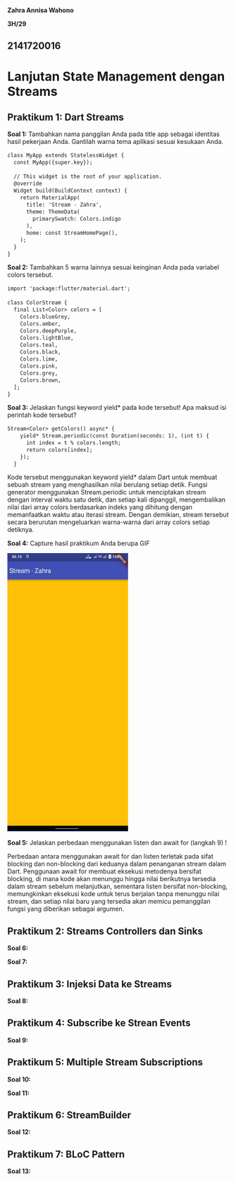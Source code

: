 **Zahra Annisa Wahono**

**3H/29**

**2141720016**
---

# **Lanjutan State Management dengan Streams**

## **Praktikum 1: Dart Streams**

**Soal 1:** Tambahkan nama panggilan Anda pada title app sebagai identitas hasil pekerjaan Anda. Gantilah warna tema aplikasi sesuai kesukaan Anda.
```
class MyApp extends StatelessWidget {
  const MyApp({super.key});

  // This widget is the root of your application.
  @override
  Widget build(BuildContext context) {
    return MaterialApp(
      title: 'Stream - Zahra',
      theme: ThemeData(
        primarySwatch: Colors.indigo
      ),
      home: const StreamHomePage(),
    );
  }
}
```
**Soal 2:** Tambahkan 5 warna lainnya sesuai keinginan Anda pada variabel colors tersebut.

```
import 'package:flutter/material.dart';

class ColorStream {
  final List<Color> colors = [
    Colors.blueGrey,
    Colors.amber,
    Colors.deepPurple,
    Colors.lightBlue,
    Colors.teal,
    Colors.black,
    Colors.lime,
    Colors.pink,
    Colors.grey,
    Colors.brown,
  ];
}
```

**Soal 3:** Jelaskan fungsi keyword yield* pada kode tersebut!
Apa maksud isi perintah kode tersebut?
```
Stream<Color> getColors() async* {
    yield* Stream.periodic(const Duration(seconds: 1), (int t) {
      int index = t % colors.length;
      return colors[index];
    });
  }

```
Kode tersebut menggunakan keyword yield* dalam Dart untuk membuat sebuah stream yang menghasilkan nilai berulang setiap detik. Fungsi generator menggunakan Stream.periodic untuk menciptakan stream dengan interval waktu satu detik, dan setiap kali dipanggil, mengembalikan nilai dari array colors berdasarkan indeks yang dihitung dengan memanfaatkan waktu atau iterasi stream. Dengan demikian, stream tersebut secara berurutan mengeluarkan warna-warna dari array colors setiap detiknya.

**Soal 4:** Capture hasil praktikum Anda berupa GIF

<img src = "img/praktikum1.gif">

**Soal 5:** Jelaskan perbedaan menggunakan listen dan await for (langkah 9) !


Perbedaan antara menggunakan await for dan listen terletak pada sifat blocking dan non-blocking dari keduanya dalam penanganan stream dalam Dart. Penggunaan await for membuat eksekusi metodenya bersifat blocking, di mana kode akan menunggu hingga nilai berikutnya tersedia dalam stream sebelum melanjutkan, sementara listen bersifat non-blocking, memungkinkan eksekusi kode untuk terus berjalan tanpa menunggu nilai stream, dan setiap nilai baru yang tersedia akan memicu pemanggilan fungsi yang diberikan sebagai argumen.

## **Praktikum 2: Streams Controllers dan Sinks**

**Soal 6:**

**Soal 7:**

## **Praktikum 3: Injeksi Data ke Streams**

**Soal 8:**

## **Praktikum 4: Subscribe ke Strean Events**

**Soal 9:**

## **Praktikum 5: Multiple Stream Subscriptions**

**Soal 10:**

**Soal 11:**

## **Praktikum 6: StreamBuilder**

**Soal 12:**

## **Praktikum 7: BLoC Pattern**

**Soal 13:**
